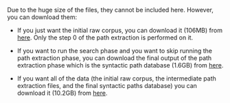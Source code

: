 Due to the huge size of the files, they cannot be included here. However, you can download them:

- If you just want the initial raw corpus, you can download it (106MB) from [here](https://drive.google.com/file/d/1JKVy2DyCGODJ8K3DsKiMPChikP-d8IKr/view?usp=sharing). Only the step 0 of the path extraction is performed on it.

- If you want to run the search phase and you want to skip running the path extraction phase, you can download the final output of the path extraction phase which is the syntactic path database (1.6GB) from [here](https://drive.google.com/file/d/1WNR3bt981ZeJ414BgTO1YIt1ah1ctINk/view?usp=sharing).

- If you want all of the data (the initial raw corpus, the intermediate path extraction files, and the final syntactic paths database) you can download it (10.2GB) from [here](https://arizona.box.com/s/qipvs1wmeik3ve1ker7a8mebt3zj9gfp).
